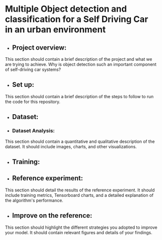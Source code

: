 # Multiple Object detection and classification for a Self Driving Car in an urban environment

- ## Project overview: 
This section should contain a brief description of the project and what we are trying to achieve. Why is object detection such an important component of self-driving car systems?

- ## Set up: 
This section should contain a brief description of the steps to follow to run the code for this repository.

- ## Dataset:

- ### Dataset Analysis: 
This section should contain a quantitative and qualitative description of the dataset. It should include images, charts, and other visualizations.

- ## Training:

- ## Reference experiment: 
This section should detail the results of the reference experiment. It should include training metrics, Tensorboard charts, and a detailed explanation of the algorithm's performance.

- ## Improve on the reference: 
This section should highlight the different strategies you adopted to improve your model. It should contain relevant figures and details of your findings.

